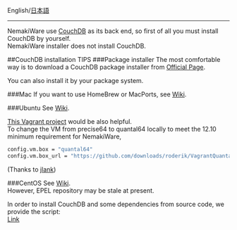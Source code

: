 English/[日本語](https://github.com/aegif/NemakiWare/wiki/CouchDB%E3%81%AE%E3%82%A4%E3%83%B3%E3%82%B9%E3%83%88%E3%83%BC%E3%83%AB)
***
NemakiWare use [CouchDB](http://couchdb.apache.org/) as its back end, so first of all you must install CouchDB by yourself.  
NemakiWare installer does not install CouchDB.

##CouchDB installation TIPS
###Package installer
The most comfortable way is to download a CouchDB package installer from [Official Page](http://couchdb.apache.org/).  

You can also install it by your package system.

###Mac
If you want to use HomeBrew or MacPorts, see [Wiki](http://wiki.apache.org/couchdb/Installing_on_OSX).

###Ubuntu
See [Wiki](http://wiki.apache.org/couchdb/Installing_on_Ubuntu).  

[This Vagrant project](https://github.com/bdossantos/puppet-module-couchdb) would be also helpful.  
To change the VM from precise64 to quantal64 locally to meet the 12.10 minimum requirement for NemakiWare,
```sh
config.vm.box = "quantal64"
config.vm.box_url = "https://github.com/downloads/roderik/VagrantQuantal64Box/quantal64.box"
```
(Thanks to [jlank](https://github.com/jlank))

###CentOS
See [Wiki](http://wiki.apache.org/couchdb/Installing_on_RHEL5).  
However, EPEL repository may be stale at present.

In order to install CouchDB and some dependencies from source code, we provide the script:  
[Link](https://github.com/aegif/NemakiWare/blob/master/setup/couchdb/couchdb_install_centos6.sh)  
